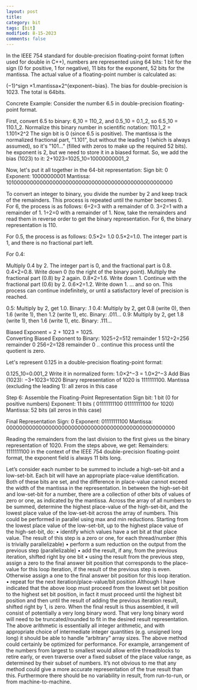 ```yaml
---
layout: post
title: 
category: bit
tags: [bit]
modified: 8-15-2023
comments: false
---
```





In the IEEE 754 standard for double-precision floating-point format (often used for double in C++), numbers are represented using 64 bits:
1 bit for the sign (0 for positive, 1 for negative),
11 bits for the exponent,
52 bits for the mantissa.
The actual value of a floating-point number is calculated as: 

(−1)^sign ×1.mantissa×2^{exponent−bias}. The bias for double-precision is 1023. The total is 64bits. 

Concrete Example: Consider the number 6.5 in double-precision floating-point format.

First, convert 6.5 to binary: 
6_10 = 110_2, and 0.5_10 = 0.1_2, so 6.5_10 = 110.1_2. 
Normalize this binary number in scientific notation: 
110.1_2 = 1.101×2^2
The sign bit is 0 (since 6.5 is positive).
The mantissa is the normalized fractional part, "1.101", but without the leading 1 (which is always assumed), so it's "101..." (filled with zeros to make up the required 52 bits).
he exponent is 2, but we need to store it in a biased format. So, we add the bias (1023) to it: 
2+1023=1025_10=10000000001_2

​Now, let's put it all together in the 64-bit representation:
Sign bit: 0
Exponent: 10000000001
Mantissa: 1010000000000000000000000000000000000000000000000000

To convert an integer to binary, you divide the number by 2 and keep track of the remainders. This process is repeated until the number becomes 0.
For 6, the process is as follows: 6÷2=3 with a remainder of 0. 3÷2=1 with a remainder of 1. 
1÷2=0 with a remainder of 1. Now, take the remainders and read them in reverse order to get the binary representation. For 6, the binary representation is 110.

For 0.5, the process is as follows: 0.5×2= 1.0
0.5×2=1.0. The integer part is 1, and there is no fractional part left.


For 0.4:

Multiply 0.4 by 2. The integer part is 0, and the fractional part is 0.8.
0.4×2=0.8. Write down 0 (to the right of the binary point).
Multiply the fractional part (0.8) by 2 again.
0.8×2=1.6. Write down 1.
Continue with the fractional part (0.6) by 2.
0.6×2=1.2. Write down 1.
... and so on. This process can continue indefinitely, or until a satisfactory level of precision is reached.

0.5: Multiply by 2, get 1.0. Binary: .1
0.4: Multiply by 2, get 0.8 (write 0), then 1.6 (write 1), then 1.2 (write 1), etc. Binary: .011...
0.9: Multiply by 2, get 1.8 (write 1), then 1.6 (write 1), etc. Binary: .111...

Biased Exponent = 2 + 1023 = 1025.  
Converting Biased Exponent to Binary: 
1025÷2=512 remainder 1 
512÷2=256 remainder 0
256÷2=128 remainder 0
.. continue this process until the quotient is zero.




Let's represent 0.125 in a double-precision floating-point format:

0.125_10=0.001_2
Write it in normalized form: 
1.0×2^−3 = 1.0×2^−3
Add Bias (1023): 
−3+1023=1020
Binary representation of 1020 is 
1111111100.
Mantissa (excluding the leading 1): all zeros in this case

Step 6: Assemble the Floating-Point Representation
Sign bit: 1 bit (0 for positive numbers)
Exponent: 11 bits (
01111111100
01111111100 for 1020)
Mantissa: 52 bits (all zeros in this case)

Final Representation
Sign: 0
Exponent: 
01111111100
Mantissa: 
0000000000000000000000000000000000000000000000000000

Reading the remainders from the last division to the first gives us the binary representation of 1020. From the steps above, we get:
Remainders: 
1111111100
in the context of the IEEE 754 double-precision floating-point format, the exponent field is always 11 bits long.


Let’s consider each number to be summed to include a high-set-bit and a low-set-bit. Each bit will have an appropriate place-value identification. Both of these bits are set, and the difference in place-value cannot exceed the width of the mantissa in the representation. In between the high-set-bit and low-set-bit for a number, there are a collection of other bits of values of zero or one, as indicated by the mantissa.
Across the array of all numbers to be summed, determine the highest place-value of the high-set-bit, and the lowest place value of the low-set-bit across the array of numbers. This could be performed in parallel using max and min reductions.
Starting from the lowest place value of the low-set-bit, up to the highest place value of the high-set-bit, do:
	•	identify which values have a set bit at that place value. The result of this step is a zero or one, for each thread/number (this is trivially parallelizable)
	•	perform a sum reduction on the output from the previous step (parallelizable)
	•	add the result, if any, from the previous iteration, shifted right by one bit
	•	using the result from the previous step, assign a zero to the final answer bit position that corresponds to the place-value for this loop iteration, if the result of the previous step is even. Otherwise assign a one to the final answer bit position for this loop iteration.
	•	repeat for the next iteration/place-value/bit position
Although I have indicated that the above loop must proceed from the lowest set bit position to the highest set bit position, in fact it must proceed until the highest bit position and then until the result of adding the previous iteration result, shifted right by 1, is zero.
When the final result is thus assembled, it will consist of potentially a very long binary word. That very long binary word will need to be truncated/rounded to fit in the desired result representation.
The above arithmetic is essentially all integer arithmetic, and with appropriate choice of intermediate integer quantities (e.g. unsigned long long) it should be able to handle “arbitrary” array sizes.
The above method could certainly be optimized for performance. For example, arrangement of the numbers from largest to smallest would allow entire threadblocks to retire early, or even traverse over a fixed subset of the place value range, as determined by their subset of numbers.
It’s not obvious to me that any method could give a more accurate representation of the true result than this. Furthermore there should be no variability in result, from run-to-run, or from machine-to-machine.
